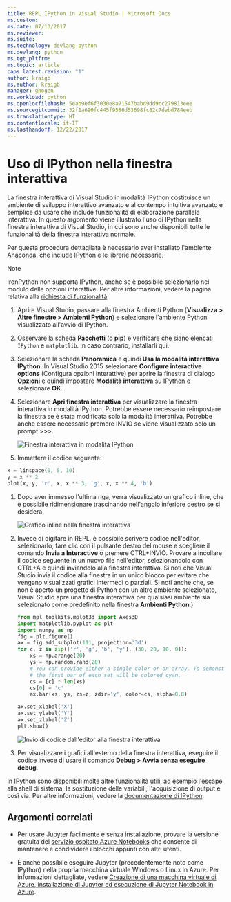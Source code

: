 ```yaml
---
title: REPL IPython in Visual Studio | Microsoft Docs
ms.custom: 
ms.date: 07/13/2017
ms.reviewer: 
ms.suite: 
ms.technology: devlang-python
ms.devlang: python
ms.tgt_pltfrm: 
ms.topic: article
caps.latest.revision: "1"
author: kraigb
ms.author: kraigb
manager: ghogen
ms.workload: python
ms.openlocfilehash: 5eab9ef6f3030e8a71547babd9dd9cc279813eee
ms.sourcegitcommit: 32f1a690fc445f9586d53698fc82c7debd784eeb
ms.translationtype: HT
ms.contentlocale: it-IT
ms.lasthandoff: 12/22/2017
---
```

# <a name="using-ipython-in-the-interactive-window"></a>Uso di IPython nella finestra interattiva

La finestra interattiva di Visual Studio in modalità IPython costituisce un ambiente di sviluppo interattivo avanzato e al contempo intuitiva avanzato e semplice da usare che include funzionalità di elaborazione parallela interattiva. In questo argomento viene illustrato l'uso di IPython nella finestra interattiva di Visual Studio, in cui sono anche disponibili tutte le funzionalità della [finestra interattiva](interactive-repl.md) normale.

Per questa procedura dettagliata è necessario aver installato l'ambiente [Anaconda](https://www.continuum.io), che include IPython e le librerie necessarie.

> [!Note]
> IronPython non supporta IPython, anche se è possibile selezionarlo nel modulo delle opzioni interattive. Per altre informazioni, vedere la pagina relativa alla [richiesta di funzionalità](https://github.com/Microsoft/PTVS/issues/84).

1. Aprire Visual Studio, passare alla finestra Ambienti Python (**Visualizza > Altre finestre > Ambienti Python**) e selezionare l'ambiente Python visualizzato all'avvio di IPython.

1. Osservare la scheda **Pacchetti** (o **pip**) e verificare che siano elencati `IPython` e `matplotlib`. In caso contrario, installarli qui.

1. Selezionare la scheda **Panoramica** e quindi **Usa la modalità interattiva IPython.** In Visual Studio 2015 selezionare **Configure interactive options** (Configura opzioni interattive) per aprire la finestra di dialogo **Opzioni** e quindi impostare **Modalità interattiva** su IPython e selezionare **OK**.    

1. Selezionare **Apri finestra interattiva** per visualizzare la finestra interattiva in modalità IPython. Potrebbe essere necessario reimpostare la finestra se è stata modificata solo la modalità interattiva. Potrebbe anche essere necessario premere INVIO se viene visualizzato solo un prompt >>>.

    ![Finestra interattiva in modalità IPython](media/ipython-repl-03.png)

1. Immettere il codice seguente:

  ```python
  x = linspace(0, 5, 10)
  y = x ** 2
  plot(x, y, 'r', x, x ** 3, 'g', x, x ** 4, 'b')
  ```

1. Dopo aver immesso l'ultima riga, verrà visualizzato un grafico inline, che è possibile ridimensionare trascinando nell'angolo inferiore destro se si desidera.

    ![Grafico inline nella finestra interattiva](media/ipython-repl-04.png)

1. Invece di digitare in REPL, è possibile scrivere codice nell'editor, selezionarlo, fare clic con il pulsante destro del mouse e scegliere il comando **Invia a Interactive** o premere CTRL+INVIO. Provare a incollare il codice seguente in un nuovo file nell'editor, selezionandolo con CTRL+A e quindi inviandolo alla finestra interattiva. Si noti che Visual Studio invia il codice alla finestra in un unico blocco per evitare che vengano visualizzati grafici intermedi o parziali. Si noti anche che, se non è aperto un progetto di Python con un altro ambiente selezionato, Visual Studio apre una finestra interattiva per qualsiasi ambiente sia selezionato come predefinito nella finestra **Ambienti Python**.)

    ```python
    from mpl_toolkits.mplot3d import Axes3D
    import matplotlib.pyplot as plt
    import numpy as np
    fig = plt.figure()
    ax = fig.add_subplot(111, projection='3d')
    for c, z in zip(['r', 'g', 'b', 'y'], [30, 20, 10, 0]):
        xs = np.arange(20)
        ys = np.random.rand(20)
        # You can provide either a single color or an array. To demonstrate this,
        # the first bar of each set will be colored cyan.
        cs = [c] * len(xs) 
        cs[0] = 'c' 
        ax.bar(xs, ys, zs=z, zdir='y', color=cs, alpha=0.8)

    ax.set_xlabel('X') 
    ax.set_ylabel('Y') 
    ax.set_zlabel('Z') 
    plt.show()
    ```

    ![Invio di codice dall'editor alla finestra interattiva](media/ipython-repl-05.png)

1. Per visualizzare i grafici all'esterno della finestra interattiva, eseguire il codice invece di usare il comando **Debug > Avvia senza eseguire debug**.
    
In IPython sono disponibili molte altre funzionalità utili, ad esempio l'escape alla shell di sistema, la sostituzione delle variabili, l'acquisizione di output e così via. Per altre informazioni, vedere la [documentazione di IPython](http://ipython.org/documentation.html).

## <a name="related-topics"></a>Argomenti correlati

- Per usare Jupyter facilmente e senza installazione, provare la versione gratuita del [servizio ospitato Azure Notebooks](https://notebooks.azure.com/) che consente di mantenere e condividere i blocchi appunti con altri utenti.

- È anche possibile eseguire Jupyter (precedentemente noto come IPython) nella propria macchina virtuale Windows o Linux in Azure. Per informazioni dettagliate, vedere [Creazione di una macchina virtuale di Azure, installazione di Jupyter ed esecuzione di Jupyter Notebook in Azure](https://docs.microsoft.com/azure/virtual-machines/virtual-machines-linux-jupyter-notebook).
